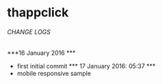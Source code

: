 # thappclick

###### CHANGE LOGS
***16 January 2016 ***
- first initial commit
*** 17 January 2016: 05:37 ***
- mobile responsive sample
